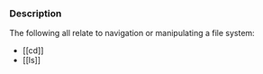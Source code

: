 ### Description
The following all relate to navigation or manipulating a file system:
* [[cd]]
* [[ls]]